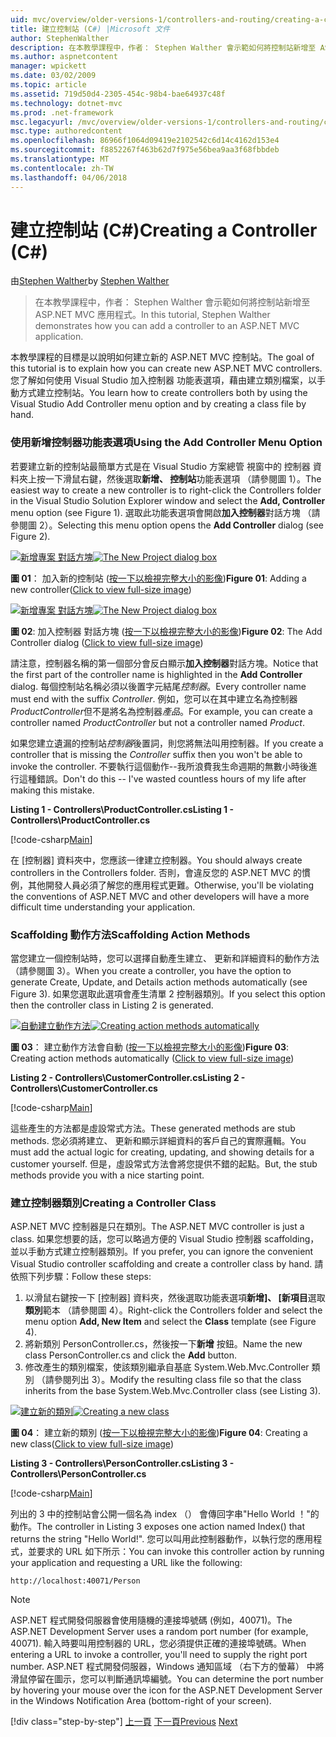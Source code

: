 ```yaml
---
uid: mvc/overview/older-versions-1/controllers-and-routing/creating-a-controller-cs
title: 建立控制站 (C#) |Microsoft 文件
author: StephenWalther
description: 在本教學課程中，作者： Stephen Walther 會示範如何將控制站新增至 ASP.NET MVC 應用程式。
ms.author: aspnetcontent
manager: wpickett
ms.date: 03/02/2009
ms.topic: article
ms.assetid: 719d50d4-2305-454c-98b4-bae64937c48f
ms.technology: dotnet-mvc
ms.prod: .net-framework
msc.legacyurl: /mvc/overview/older-versions-1/controllers-and-routing/creating-a-controller-cs
msc.type: authoredcontent
ms.openlocfilehash: 86966f1064d09419e2102542c6d14c4162d153e4
ms.sourcegitcommit: f8852267f463b62d7f975e56bea9aa3f68fbbdeb
ms.translationtype: MT
ms.contentlocale: zh-TW
ms.lasthandoff: 04/06/2018
---
```

<a name="creating-a-controller-c"></a><span data-ttu-id="51518-103">建立控制站 (C#)</span><span class="sxs-lookup"><span data-stu-id="51518-103">Creating a Controller (C#)</span></span>
====================
<span data-ttu-id="51518-104">由[Stephen Walther](https://github.com/StephenWalther)</span><span class="sxs-lookup"><span data-stu-id="51518-104">by [Stephen Walther](https://github.com/StephenWalther)</span></span>

> <span data-ttu-id="51518-105">在本教學課程中，作者： Stephen Walther 會示範如何將控制站新增至 ASP.NET MVC 應用程式。</span><span class="sxs-lookup"><span data-stu-id="51518-105">In this tutorial, Stephen Walther demonstrates how you can add a controller to an ASP.NET MVC application.</span></span>


<span data-ttu-id="51518-106">本教學課程的目標是以說明如何建立新的 ASP.NET MVC 控制站。</span><span class="sxs-lookup"><span data-stu-id="51518-106">The goal of this tutorial is to explain how you can create new ASP.NET MVC controllers.</span></span> <span data-ttu-id="51518-107">您了解如何使用 Visual Studio 加入控制器 功能表選項，藉由建立類別檔案，以手動方式建立控制站。</span><span class="sxs-lookup"><span data-stu-id="51518-107">You learn how to create controllers both by using the Visual Studio Add Controller menu option and by creating a class file by hand.</span></span>

### <a name="using-the-add-controller-menu-option"></a><span data-ttu-id="51518-108">使用新增控制器功能表選項</span><span class="sxs-lookup"><span data-stu-id="51518-108">Using the Add Controller Menu Option</span></span>

<span data-ttu-id="51518-109">若要建立新的控制站最簡單方式是在 Visual Studio 方案總管 視窗中的 控制器 資料夾上按一下滑鼠右鍵，然後選取**新增、 控制站**功能表選項 （請參閱圖 1）。</span><span class="sxs-lookup"><span data-stu-id="51518-109">The easiest way to create a new controller is to right-click the Controllers folder in the Visual Studio Solution Explorer window and select the **Add, Controller** menu option (see Figure 1).</span></span> <span data-ttu-id="51518-110">選取此功能表選項會開啟**加入控制器**對話方塊 （請參閱圖 2）。</span><span class="sxs-lookup"><span data-stu-id="51518-110">Selecting this menu option opens the **Add Controller** dialog (see Figure 2).</span></span>


<span data-ttu-id="51518-111">[![新增專案 對話方塊](creating-a-controller-cs/_static/image1.jpg)](creating-a-controller-cs/_static/image1.png)</span><span class="sxs-lookup"><span data-stu-id="51518-111">[![The New Project dialog box](creating-a-controller-cs/_static/image1.jpg)](creating-a-controller-cs/_static/image1.png)</span></span>

<span data-ttu-id="51518-112">**圖 01**： 加入新的控制站 ([按一下以檢視完整大小的影像](creating-a-controller-cs/_static/image2.png))</span><span class="sxs-lookup"><span data-stu-id="51518-112">**Figure 01**: Adding a new controller([Click to view full-size image](creating-a-controller-cs/_static/image2.png))</span></span>


<span data-ttu-id="51518-113">[![新增專案 對話方塊](creating-a-controller-cs/_static/image2.jpg)](creating-a-controller-cs/_static/image3.png)</span><span class="sxs-lookup"><span data-stu-id="51518-113">[![The New Project dialog box](creating-a-controller-cs/_static/image2.jpg)](creating-a-controller-cs/_static/image3.png)</span></span>

<span data-ttu-id="51518-114">**圖 02**: 加入控制器 對話方塊 ([按一下以檢視完整大小的影像](creating-a-controller-cs/_static/image4.png))</span><span class="sxs-lookup"><span data-stu-id="51518-114">**Figure 02**: The Add Controller dialog ([Click to view full-size image](creating-a-controller-cs/_static/image4.png))</span></span>


<span data-ttu-id="51518-115">請注意，控制器名稱的第一個部分會反白顯示**加入控制器**對話方塊。</span><span class="sxs-lookup"><span data-stu-id="51518-115">Notice that the first part of the controller name is highlighted in the **Add Controller** dialog.</span></span> <span data-ttu-id="51518-116">每個控制站名稱必須以後置字元結尾*控制器*。</span><span class="sxs-lookup"><span data-stu-id="51518-116">Every controller name must end with the suffix *Controller*.</span></span> <span data-ttu-id="51518-117">例如，您可以在其中建立名為控制器*ProductController*但不是將名為控制器*產品*。</span><span class="sxs-lookup"><span data-stu-id="51518-117">For example, you can create a controller named *ProductController* but not a controller named *Product*.</span></span>


<span data-ttu-id="51518-118">如果您建立遺漏的控制站*控制器*後置詞，則您將無法叫用控制器。</span><span class="sxs-lookup"><span data-stu-id="51518-118">If you create a controller that is missing the *Controller* suffix then you won't be able to invoke the controller.</span></span> <span data-ttu-id="51518-119">不要執行這個動作--我所浪費我生命週期的無數小時後進行這種錯誤。</span><span class="sxs-lookup"><span data-stu-id="51518-119">Don't do this -- I've wasted countless hours of my life after making this mistake.</span></span>


<span data-ttu-id="51518-120">**Listing 1 - Controllers\ProductController.cs**</span><span class="sxs-lookup"><span data-stu-id="51518-120">**Listing 1 - Controllers\ProductController.cs**</span></span>

[!code-csharp[Main](creating-a-controller-cs/samples/sample1.cs)]

<span data-ttu-id="51518-121">在 [控制器] 資料夾中，您應該一律建立控制器。</span><span class="sxs-lookup"><span data-stu-id="51518-121">You should always create controllers in the Controllers folder.</span></span> <span data-ttu-id="51518-122">否則，會違反您的 ASP.NET MVC 的慣例，其他開發人員必須了解您的應用程式更難。</span><span class="sxs-lookup"><span data-stu-id="51518-122">Otherwise, you'll be violating the conventions of ASP.NET MVC and other developers will have a more difficult time understanding your application.</span></span>

### <a name="scaffolding-action-methods"></a><span data-ttu-id="51518-123">Scaffolding 動作方法</span><span class="sxs-lookup"><span data-stu-id="51518-123">Scaffolding Action Methods</span></span>

<span data-ttu-id="51518-124">當您建立一個控制站時，您可以選擇自動產生建立、 更新和詳細資料的動作方法 （請參閱圖 3）。</span><span class="sxs-lookup"><span data-stu-id="51518-124">When you create a controller, you have the option to generate Create, Update, and Details action methods automatically (see Figure 3).</span></span> <span data-ttu-id="51518-125">如果您選取此選項會產生清單 2 控制器類別。</span><span class="sxs-lookup"><span data-stu-id="51518-125">If you select this option then the controller class in Listing 2 is generated.</span></span>


<span data-ttu-id="51518-126">[![自動建立動作方法](creating-a-controller-cs/_static/image3.jpg)](creating-a-controller-cs/_static/image5.png)</span><span class="sxs-lookup"><span data-stu-id="51518-126">[![Creating action methods automatically](creating-a-controller-cs/_static/image3.jpg)](creating-a-controller-cs/_static/image5.png)</span></span>

<span data-ttu-id="51518-127">**圖 03**： 建立動作方法會自動 ([按一下以檢視完整大小的影像](creating-a-controller-cs/_static/image6.png))</span><span class="sxs-lookup"><span data-stu-id="51518-127">**Figure 03**: Creating action methods automatically ([Click to view full-size image](creating-a-controller-cs/_static/image6.png))</span></span>


<span data-ttu-id="51518-128">**Listing 2 - Controllers\CustomerController.cs**</span><span class="sxs-lookup"><span data-stu-id="51518-128">**Listing 2 - Controllers\CustomerController.cs**</span></span>

[!code-csharp[Main](creating-a-controller-cs/samples/sample2.cs)]

<span data-ttu-id="51518-129">這些產生的方法都是虛設常式方法。</span><span class="sxs-lookup"><span data-stu-id="51518-129">These generated methods are stub methods.</span></span> <span data-ttu-id="51518-130">您必須將建立、 更新和顯示詳細資料的客戶自己的實際邏輯。</span><span class="sxs-lookup"><span data-stu-id="51518-130">You must add the actual logic for creating, updating, and showing details for a customer yourself.</span></span> <span data-ttu-id="51518-131">但是，虛設常式方法會將您提供不錯的起點。</span><span class="sxs-lookup"><span data-stu-id="51518-131">But, the stub methods provide you with a nice starting point.</span></span>

### <a name="creating-a-controller-class"></a><span data-ttu-id="51518-132">建立控制器類別</span><span class="sxs-lookup"><span data-stu-id="51518-132">Creating a Controller Class</span></span>

<span data-ttu-id="51518-133">ASP.NET MVC 控制器是只在類別。</span><span class="sxs-lookup"><span data-stu-id="51518-133">The ASP.NET MVC controller is just a class.</span></span> <span data-ttu-id="51518-134">如果您想要的話，您可以略過方便的 Visual Studio 控制器 scaffolding，並以手動方式建立控制器類別。</span><span class="sxs-lookup"><span data-stu-id="51518-134">If you prefer, you can ignore the convenient Visual Studio controller scaffolding and create a controller class by hand.</span></span> <span data-ttu-id="51518-135">請依照下列步驟：</span><span class="sxs-lookup"><span data-stu-id="51518-135">Follow these steps:</span></span>

1. <span data-ttu-id="51518-136">以滑鼠右鍵按一下 [控制器] 資料夾，然後選取功能表選項**新增]、 [新項目**選取**類別**範本 （請參閱圖 4）。</span><span class="sxs-lookup"><span data-stu-id="51518-136">Right-click the Controllers folder and select the menu option **Add, New Item** and select the **Class** template (see Figure 4).</span></span>
2. <span data-ttu-id="51518-137">將新類別 PersonController.cs，然後按一下**新增** 按鈕。</span><span class="sxs-lookup"><span data-stu-id="51518-137">Name the new class PersonController.cs and click the **Add** button.</span></span>
3. <span data-ttu-id="51518-138">修改產生的類別檔案，使該類別繼承自基底 System.Web.Mvc.Controller 類別 （請參閱列出 3）。</span><span class="sxs-lookup"><span data-stu-id="51518-138">Modify the resulting class file so that the class inherits from the base System.Web.Mvc.Controller class (see Listing 3).</span></span>


<span data-ttu-id="51518-139">[![建立新的類別](creating-a-controller-cs/_static/image4.jpg)](creating-a-controller-cs/_static/image7.png)</span><span class="sxs-lookup"><span data-stu-id="51518-139">[![Creating a new class](creating-a-controller-cs/_static/image4.jpg)](creating-a-controller-cs/_static/image7.png)</span></span>

<span data-ttu-id="51518-140">**圖 04**： 建立新的類別 ([按一下以檢視完整大小的影像](creating-a-controller-cs/_static/image8.png))</span><span class="sxs-lookup"><span data-stu-id="51518-140">**Figure 04**: Creating a new class([Click to view full-size image](creating-a-controller-cs/_static/image8.png))</span></span>


<span data-ttu-id="51518-141">**Listing 3 - Controllers\PersonController.cs**</span><span class="sxs-lookup"><span data-stu-id="51518-141">**Listing 3 - Controllers\PersonController.cs**</span></span>

[!code-csharp[Main](creating-a-controller-cs/samples/sample3.cs)]

<span data-ttu-id="51518-142">列出的 3 中的控制站會公開一個名為 index （） 會傳回字串"Hello World ！"的動作。</span><span class="sxs-lookup"><span data-stu-id="51518-142">The controller in Listing 3 exposes one action named Index() that returns the string "Hello World!".</span></span> <span data-ttu-id="51518-143">您可以叫用此控制器動作，以執行您的應用程式，並要求的 URL 如下所示：</span><span class="sxs-lookup"><span data-stu-id="51518-143">You can invoke this controller action by running your application and requesting a URL like the following:</span></span>

`http://localhost:40071/Person`

> [!NOTE]
> 
> <span data-ttu-id="51518-144">ASP.NET 程式開發伺服器會使用隨機的連接埠號碼 (例如，40071)。</span><span class="sxs-lookup"><span data-stu-id="51518-144">The ASP.NET Development Server uses a random port number (for example, 40071).</span></span> <span data-ttu-id="51518-145">輸入時要叫用控制器的 URL，您必須提供正確的連接埠號碼。</span><span class="sxs-lookup"><span data-stu-id="51518-145">When entering a URL to invoke a controller, you'll need to supply the right port number.</span></span> <span data-ttu-id="51518-146">ASP.NET 程式開發伺服器，Windows 通知區域 （右下方的螢幕） 中將滑鼠停留在圖示，您可以判斷通訊埠編號。</span><span class="sxs-lookup"><span data-stu-id="51518-146">You can determine the port number by hovering your mouse over the icon for the ASP.NET Development Server in the Windows Notification Area (bottom-right of your screen).</span></span>
> 
> [!div class="step-by-step"]
> <span data-ttu-id="51518-147">[上一頁](adding-dynamic-content-to-a-cached-page-cs.md)
> [下一頁](creating-an-action-cs.md)</span><span class="sxs-lookup"><span data-stu-id="51518-147">[Previous](adding-dynamic-content-to-a-cached-page-cs.md)
[Next](creating-an-action-cs.md)</span></span>
